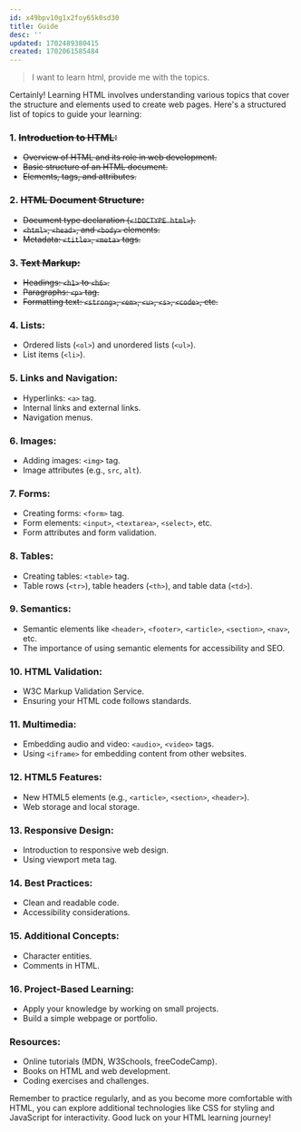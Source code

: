 ```yaml
---
id: x49bpv10g1x2foy65k0sd30
title: Guide
desc: ''
updated: 1702489380415
created: 1702061585484
---
```


> I want to learn html, provide me with the topics.

Certainly! Learning HTML involves understanding various topics that cover the structure and elements used to create web pages. Here's a structured list of topics to guide your learning:

### 1. ~~**Introduction to HTML:**~~
   - ~~Overview of HTML and its role in web development.~~
   - ~~Basic structure of an HTML document.~~
   - ~~Elements, tags, and attributes.~~


### 2. ~~**HTML Document Structure:**~~
   - ~~Document type declaration (`<!DOCTYPE html>`).~~
   - ~~`<html>`, `<head>`, and `<body>` elements.~~
   - ~~Metadata: `<title>`, `<meta>` tags.~~

### 3. ~~**Text Markup:**~~
   - ~~Headings: `<h1>` to `<h6>`.~~
   - ~~Paragraphs: `<p>` tag.~~
   - ~~Formatting text: `<strong>`, `<em>`, `<u>`, `<s>`, `<code>`, etc.~~

### 4. **Lists:**
   - Ordered lists (`<ol>`) and unordered lists (`<ul>`).
   - List items (`<li>`).

### 5. **Links and Navigation:**
   - Hyperlinks: `<a>` tag.
   - Internal links and external links.
   - Navigation menus.

### 6. **Images:**
   - Adding images: `<img>` tag.
   - Image attributes (e.g., `src`, `alt`).

### 7. **Forms:**
   - Creating forms: `<form>` tag.
   - Form elements: `<input>`, `<textarea>`, `<select>`, etc.
   - Form attributes and form validation.

### 8. **Tables:**
   - Creating tables: `<table>` tag.
   - Table rows (`<tr>`), table headers (`<th>`), and table data (`<td>`).

### 9. **Semantics:**
   - Semantic elements like `<header>`, `<footer>`, `<article>`, `<section>`, `<nav>`, etc.
   - The importance of using semantic elements for accessibility and SEO.

### 10. **HTML Validation:**
   - W3C Markup Validation Service.
   - Ensuring your HTML code follows standards.

### 11. **Multimedia:**
   - Embedding audio and video: `<audio>`, `<video>` tags.
   - Using `<iframe>` for embedding content from other websites.

### 12. **HTML5 Features:**
   - New HTML5 elements (e.g., `<article>`, `<section>`, `<header>`).
   - Web storage and local storage.

### 13. **Responsive Design:**
   - Introduction to responsive web design.
   - Using viewport meta tag.

### 14. **Best Practices:**
   - Clean and readable code.
   - Accessibility considerations.

### 15. **Additional Concepts:**
   - Character entities.
   - Comments in HTML.

### 16. **Project-Based Learning:**
   - Apply your knowledge by working on small projects.
   - Build a simple webpage or portfolio.

### Resources:
   - Online tutorials (MDN, W3Schools, freeCodeCamp).
   - Books on HTML and web development.
   - Coding exercises and challenges.

Remember to practice regularly, and as you become more comfortable with HTML, you can explore additional technologies like CSS for styling and JavaScript for interactivity. Good luck on your HTML learning journey!